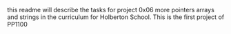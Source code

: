 this readme will describe the tasks for project 0x06 more pointers arrays and
strings in the curriculum for Holberton School.
This is the first project of PP1100